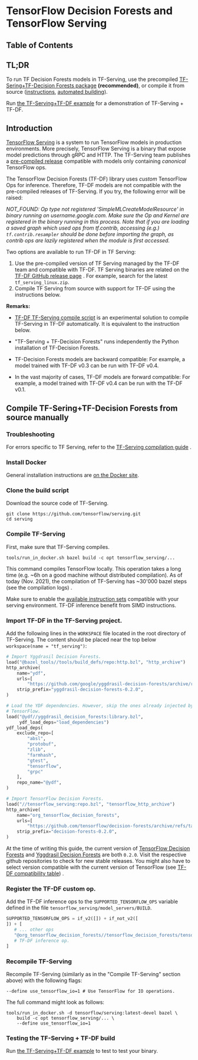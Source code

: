 # TensorFlow Decision Forests and TensorFlow Serving

<!-- docs_infra:strip_begin -->

## Table of Contents

<!--ts-->

<!--te-->

<!-- docs_infra:strip_end -->

## TL;DR

To run TF Decision Forests models in TF-Serving, use the precompiled
[TF-Sering+TF-Decision Forests package](https://github.com/tensorflow/decision-forests/releases)
**(recommended)**, or compile it from source
([instructions](#compile-tf-seringtf-decision-forests-from-source),
[automated building](https://github.com/tensorflow/decision-forests/tree/main/tools/tf_serving)).

Run
[the TF-Serving+TF-DF example](https://github.com/tensorflow/decision-forests/tree/main/tools/tf_serving)
for a demonstration of TF-Serving + TF-DF.

## Introduction

[TensorFlow Serving](https://www.tensorflow.org/tfx/guide/serving) is a system
to run TensorFlow models in production environments. More precisely, TensorFlow
Serving is a binary that expose model predictions through gRPC and HTTP. The
TF-Serving team publishes a
[pre-compiled release](https://www.tensorflow.org/tfx/serving/docker) compatible
with models only containing *canonical* TensorFlow ops.

The TensorFlow Decision Forests (TF-DF) library uses *custom* TensorFlow Ops for
inference. Therefore, TF-DF models are not compatible with the pre-compiled
releases of TF-Serving. If you try, the following error will be raised:

*NOT_FOUND: Op type not registered 'SimpleMLCreateModelResource' in binary
running on username.google.com. Make sure the Op and Kernel are registered in
the binary running in this process. Note that if you are loading a saved graph
which used ops from tf.contrib, accessing (e.g.) `tf.contrib.resampler` should
be done before importing the graph, as contrib ops are lazily registered when
the module is first accessed.*

Two options are available to run TF-DF in TF Serving:

1.  Use the pre-compiled version of TF Serving managed by the TF-DF team and
    compatible with TF-DF. TF Serving binaries are related on the
    [TF-DF GitHub release page](https://github.com/tensorflow/decision-forests/releases)
    . For example, search for the latest `tf_serving_linux.zip`.
1.  Compile TF Serving from source with support for TF-DF using the instructions
    below.

**Remarks:**

-   [TF-DF TF-Serving compile script](https://github.com/tensorflow/decision-forests/tree/main/tools/tf_serving)
    is an experimental solution to compile TF-Serving in TF-DF automatically. It
    is equivalent to the instruction below.

-   "TF-Serving + TF-Decision Forests" runs independently the Python
    installation of TF-Decision Forests.

-   TF-Decision Forests models are backward compatible: For example, a model
    trained with TF-DF v0.3 can be run with TF-DF v0.4.

-   In the vast majority of cases, TF-DF models are forward compatible: For
    example, a model trained with TF-DF v0.4 can be run with the TF-DF v0.1.

## Compile TF-Sering+TF-Decision Forests from source manually

### Troubleshooting

For errors specific to TF Serving, refer to the
[TF-Serving compilation guide](https://www.tensorflow.org/tfx/serving/setup#building_from_source)
.

### Install Docker

General installation instructions are
[on the Docker site](https://docs.docker.com/get-docker/).

### Clone the build script

Download the source code of TF-Serving.

```shell
git clone https://github.com/tensorflow/serving.git
cd serving
```

### Compile TF-Serving

First, make sure that TF-Serving compiles.

```shell
tools/run_in_docker.sh bazel build -c opt tensorflow_serving/...
```

This command compiles TensorFlow locally. This operation takes a long time (e.g.
~6h on a good machine without distributed compilation). As of today (Nov. 2021),
the compilation of TF-Serving has ~30'000 bazel steps (see the compilation logs)
.

Make sure to enable the
[available instruction sets](https://www.tensorflow.org/tfx/serving/setup#optimized_build)
compatible with your serving environment. TF-DF inference benefit from SIMD
instructions.

### Import TF-DF in the TF-Serving project.

Add the following lines in the `WORKSPACE` file located in the root directory of
TF-Serving. The content should be placed near the top below `workspace(name =
"tf_serving")`:

```python
# Import Yggdrasil Decision Forests.
load("@bazel_tools//tools/build_defs/repo:http.bzl", "http_archive")
http_archive(
    name="ydf",
    urls=[
        "https://github.com/google/yggdrasil-decision-forests/archive/refs/tags/0.2.0.zip"],
    strip_prefix="yggdrasil-decision-forests-0.2.0",
)

# Load the YDF dependencies. However, skip the ones already injected by
# TensorFlow.
load("@ydf//yggdrasil_decision_forests:library.bzl",
     ydf_load_deps="load_dependencies")
ydf_load_deps(
    exclude_repo=[
        "absl",
        "protobuf",
        "zlib",
        "farmhash",
        "gtest",
        "tensorflow",
        "grpc"
    ],
    repo_name="@ydf",
)

# Import TensorFlow Decision Forests.
load("//tensorflow_serving:repo.bzl", "tensorflow_http_archive")
http_archive(
    name="org_tensorflow_decision_forests",
    urls=[
        "https://github.com/tensorflow/decision-forests/archive/refs/tags/0.2.0.zip"],
    strip_prefix="decision-forests-0.2.0",
)
```

At the time of writing this guide, the current version of
[TensorFlow Decision Forests](https://github.com/tensorflow/decision-forests)
and
[Yggdrasil Decision Forests](https://github.com/google/yggdrasil-decision-forests)
are both `0.2.0`. Visit the respective github repositories to check for new
stable releases. You might also have to select version compatible with the
current version of TensorFlow (see
[TF-DF compatibility table](https://github.com/tensorflow/decision-forests/blob/main/documentation/known_issues.md#compatibility-table))
.

### Register the TF-DF custom op.

Add the TF-DF inference ops to the `SUPPORTED_TENSORFLOW_OPS` variable defined
in the file `tensorflow_serving/model_servers/BUILD`.

```python
SUPPORTED_TENSORFLOW_OPS = if_v2([]) + if_not_v2([
]) + [
   # ... other ops
   "@org_tensorflow_decision_forests//tensorflow_decision_forests/tensorflow/ops/inference:kernel_and_op",
   # TF-DF inference op.
]
```

### Recompile TF-Serving

Recompile TF-Serving (similarly as in the "Compile TF-Serving" section above)
with the following flags:

```shell
--define use_tensorflow_io=1 # Use TensorFlow for IO operations.
```

The full command might look as follows:

```shell
tools/run_in_docker.sh -d tensorflow/serving:latest-devel bazel \
    build -c opt tensorflow_serving/... \
    --define use_tensorflow_io=1
```

### Testing the TF-Serving + TF-DF build

Run
[the TF-Serving+TF-DF example](https://github.com/tensorflow/decision-forests/tree/main/tools/tf_serving)
to test to test your binary.
